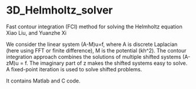 # 3D_Helmholtz_solver

Fast contour integration (FCI) method for solving the Helmholtz equation
Xiao Liu, and Yuanzhe Xi

We consider the linear system (A-M)u=f, where A is discrete Laplacian (here using FFT or finite difference), M is the potential (kh^2). The contour integration approach combines the solutions of multiple shifted systems (A-zM)u = f. The imaginary part of z makes the shifted systems easy to solve. A fixed-point iteration is used to solve shifted problems.

It contains Matlab and C code.
